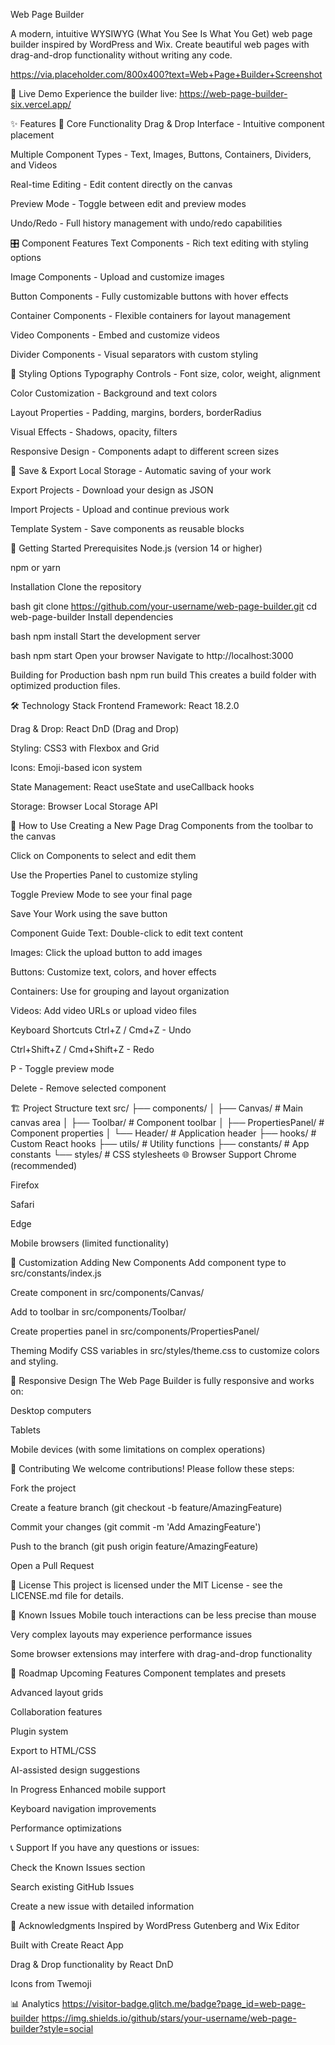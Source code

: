 Web Page Builder

A modern, intuitive WYSIWYG (What You See Is What You Get) web page builder inspired by WordPress and Wix. Create beautiful web pages with drag-and-drop functionality without writing any code.

https://via.placeholder.com/800x400?text=Web+Page+Builder+Screenshot

🌟 Live Demo
Experience the builder live: https://web-page-builder-six.vercel.app/

✨ Features
🎨 Core Functionality
Drag & Drop Interface - Intuitive component placement

Multiple Component Types - Text, Images, Buttons, Containers, Dividers, and Videos

Real-time Editing - Edit content directly on the canvas

Preview Mode - Toggle between edit and preview modes

Undo/Redo - Full history management with undo/redo capabilities

🎛️ Component Features
Text Components - Rich text editing with styling options

Image Components - Upload and customize images

Button Components - Fully customizable buttons with hover effects

Container Components - Flexible containers for layout management

Video Components - Embed and customize videos

Divider Components - Visual separators with custom styling

💅 Styling Options
Typography Controls - Font size, color, weight, alignment

Color Customization - Background and text colors

Layout Properties - Padding, margins, borders, borderRadius

Visual Effects - Shadows, opacity, filters

Responsive Design - Components adapt to different screen sizes

💾 Save & Export
Local Storage - Automatic saving of your work

Export Projects - Download your design as JSON

Import Projects - Upload and continue previous work

Template System - Save components as reusable blocks

🚀 Getting Started
Prerequisites
Node.js (version 14 or higher)

npm or yarn

Installation
Clone the repository

bash
git clone https://github.com/your-username/web-page-builder.git
cd web-page-builder
Install dependencies

bash
npm install
Start the development server

bash
npm start
Open your browser
Navigate to http://localhost:3000

Building for Production
bash
npm run build
This creates a build folder with optimized production files.

🛠️ Technology Stack
Frontend Framework: React 18.2.0

Drag & Drop: React DnD (Drag and Drop)

Styling: CSS3 with Flexbox and Grid

Icons: Emoji-based icon system

State Management: React useState and useCallback hooks

Storage: Browser Local Storage API

📖 How to Use
Creating a New Page
Drag Components from the toolbar to the canvas

Click on Components to select and edit them

Use the Properties Panel to customize styling

Toggle Preview Mode to see your final page

Save Your Work using the save button

Component Guide
Text: Double-click to edit text content

Images: Click the upload button to add images

Buttons: Customize text, colors, and hover effects

Containers: Use for grouping and layout organization

Videos: Add video URLs or upload video files

Keyboard Shortcuts
Ctrl+Z / Cmd+Z - Undo

Ctrl+Shift+Z / Cmd+Shift+Z - Redo

P - Toggle preview mode

Delete - Remove selected component

🏗️ Project Structure
text
src/
├── components/
│   ├── Canvas/           # Main canvas area
│   ├── Toolbar/          # Component toolbar
│   ├── PropertiesPanel/  # Component properties
│   └── Header/           # Application header
├── hooks/                # Custom React hooks
├── utils/                # Utility functions
├── constants/            # App constants
└── styles/               # CSS stylesheets
🌐 Browser Support
Chrome (recommended)

Firefox

Safari

Edge

Mobile browsers (limited functionality)

🔧 Customization
Adding New Components
Add component type to src/constants/index.js

Create component in src/components/Canvas/

Add to toolbar in src/components/Toolbar/

Create properties panel in src/components/PropertiesPanel/

Theming
Modify CSS variables in src/styles/theme.css to customize colors and styling.

📱 Responsive Design
The Web Page Builder is fully responsive and works on:

Desktop computers

Tablets

Mobile devices (with some limitations on complex operations)

🤝 Contributing
We welcome contributions! Please follow these steps:

Fork the project

Create a feature branch (git checkout -b feature/AmazingFeature)

Commit your changes (git commit -m 'Add AmazingFeature')

Push to the branch (git push origin feature/AmazingFeature)

Open a Pull Request

📄 License
This project is licensed under the MIT License - see the LICENSE.md file for details.

🐛 Known Issues
Mobile touch interactions can be less precise than mouse

Very complex layouts may experience performance issues

Some browser extensions may interfere with drag-and-drop functionality

🚧 Roadmap
Upcoming Features
Component templates and presets

Advanced layout grids

Collaboration features

Plugin system

Export to HTML/CSS

AI-assisted design suggestions

In Progress
Enhanced mobile support

Keyboard navigation improvements

Performance optimizations

📞 Support
If you have any questions or issues:

Check the Known Issues section

Search existing GitHub Issues

Create a new issue with detailed information

🙏 Acknowledgments
Inspired by WordPress Gutenberg and Wix Editor

Built with Create React App

Drag & Drop functionality by React DnD

Icons from Twemoji

📊 Analytics
https://visitor-badge.glitch.me/badge?page_id=web-page-builder
https://img.shields.io/github/stars/your-username/web-page-builder?style=social
